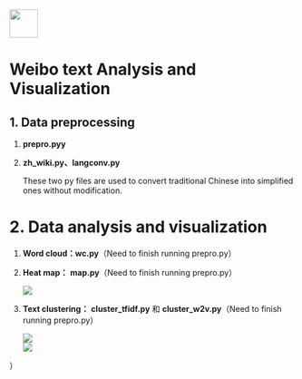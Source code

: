 <div align="left">
    <img src='https://ftp.bmp.ovh/imgs/2020/08/b77a8439ea51e080.jpg' height="50" width="50" >
 </div>

# Weibo text Analysis and Visualization




## 1.  Data preprocessing

1. **prepro.pyy**


2. **zh_wiki.py、langconv.py**  

   These two py files are used to convert traditional Chinese into simplified ones without modification.

# 2.  Data analysis and visualization

1. **Word cloud：wc.py**（Need to finish running prepro.py）



   

2. **Heat map：** **map.py**（Need to finish running prepro.py）


   <div>
       <img
   src='https://ftp.bmp.ovh/imgs/2020/08/50a61c72f949a0b9.png?raw=true'         
            >
   </div>

   

3. **Text clustering：** **cluster_tfidf.py** 和 **cluster_w2v.py**（Need to finish running prepro.py）

   <div>
       <img
   src='https://ftp.bmp.ovh/imgs/2020/08/6981da3109f690ac.png?raw=true'         
            >
   </div>

   <div>
       <img
   src='https://ftp.bmp.ovh/imgs/2020/08/83226f9c65632680.png?raw=true'         
            >
   </div>


   

）













